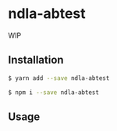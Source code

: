 # ndla-abtest

WIP

## Installation

```sh
$ yarn add --save ndla-abtest
```

```sh
$ npm i --save ndla-abtest
```

## Usage
